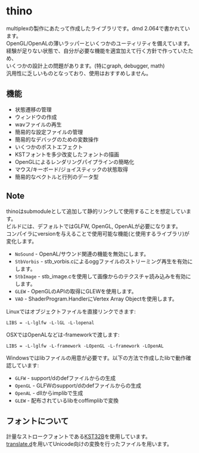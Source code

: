 thino
=====

multiplexの製作にあたって作成したライブラリです。dmd 2.064で書かれています。  
OpenGL/OpenALの薄いラッパーといくつかのユーティリティを備えています。  
経験が足りない状態で、自分が必要な機能を適宜加えて行く方針で作っていたため、  
いくつかの設計上の問題があります。(特にgraph, debugger, math)  
汎用性に乏しいものとなっており、使用はおすすめしません。

## 機能

* 状態遷移の管理
* ウィンドウの作成
* wavファイルの再生
* 簡易的な設定ファイルの管理
* 簡易的なデバッグのための変数操作
* いくつかのポストエフェクト
* KSTフォントを多少改変したフォントの描画
* OpenGLによるレンダリングパイプラインの簡略化
* マウス/キーボード/ジョイスティックの状態取得
* 簡易的なベクトルと行列のデータ型

## Note

thinoはsubmoduleとして追加して静的リンクして使用することを想定しています。  
ビルドには、デフォルトではGLFW, OpenGL, OpenALが必要になります。  
コンパイラにversionを与えることで使用可能な機能(と使用するライブラリ)が変化します。

* `NoSound` - OpenAL/サウンド関連の機能を無効にします。
* `StbVorbis` - stb\_vorbis.cによるoggファイルのストリーミング再生を有効にします。
* `StbImage` - stb\_image.cを使用して画像からのテクスチャ読み込みを有効にします。
* `GLEW` - OpenGLのAPIの取得にGLEWを使用します。
* `VAO` - ShaderProgram.HandlerにVertex Array Objectを使用します。

Linuxではオブジェクトファイルを直接リンクできます:
```
LIBS = -L-lglfw -L-lGL -L-lopenal
```

OSXではOpenALなどは-frameworkで渡します:
```
LIBS = -L-lglfw -L-framework -LOpenGL -L-framework -LOpenAL
```

Windowsではlibファイルの用意が必要です。以下の方法で作成したlibで動作確認しています:
* `GLFW` - support/dのdefファイルからの生成
* `OpenGL` - GLFWのsupport/dのdefファイルからの生成
* `OpenAL` - dllからimplibで生成
* `GLEW` - 配布されているlibをcoffimplibで変換

## フォントについて

計量なストロークフォントである[KST32B](http://www.vector.co.jp/soft/data/writing/se119277.html)を使用しています。  
[translate.d](./tools/translate.d)を用いてUnicode向けの変換を行ったファイルを用います。

